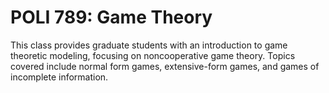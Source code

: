 # POLI 789: Game Theory

This class provides graduate students with an introduction to game theoretic modeling, focusing on noncooperative game theory. Topics covered include normal form games, extensive-form games, and games of incomplete information.